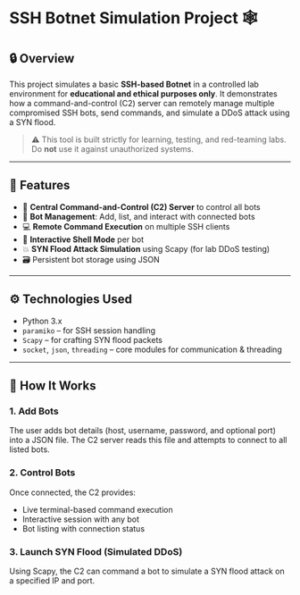 # SSH Botnet Simulation Project 🕸️

## 🔒 Overview
This project simulates a basic **SSH-based Botnet** in a controlled lab environment for **educational and ethical purposes only**. It demonstrates how a command-and-control (C2) server can remotely manage multiple compromised SSH bots, send commands, and simulate a DDoS attack using a SYN flood.

> ⚠️ This tool is built strictly for learning, testing, and red-teaming labs. Do **not** use it against unauthorized systems.

---

## 🧠 Features

- 📡 **Central Command-and-Control (C2) Server** to control all bots
- 🤖 **Bot Management**: Add, list, and interact with connected bots
- 💻 **Remote Command Execution** on multiple SSH clients
- 🐚 **Interactive Shell Mode** per bot
- 💥 **SYN Flood Attack Simulation** using Scapy (for lab DDoS testing)
- 🗃️ Persistent bot storage using JSON

---

## ⚙️ Technologies Used

- Python 3.x
- `paramiko` – for SSH session handling
- `Scapy` – for crafting SYN flood packets
- `socket`, `json`, `threading` – core modules for communication & threading

---

## 🚀 How It Works

### 1. Add Bots
The user adds bot details (host, username, password, and optional port) into a JSON file. The C2 server reads this file and attempts to connect to all listed bots.

### 2. Control Bots
Once connected, the C2 provides:
- Live terminal-based command execution
- Interactive session with any bot
- Bot listing with connection status

### 3. Launch SYN Flood (Simulated DDoS)
Using Scapy, the C2 can command a bot to simulate a SYN flood attack on a specified IP and port.


